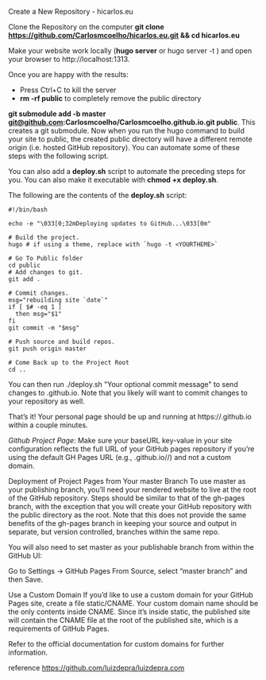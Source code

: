 Create a New Repository - hicarlos.eu

Clone the Repository on the computer
**git clone https://github.com/Carlosmcoelho/hicarlos.eu.git && cd hicarlos.eu**

Make your website work locally (**hugo server** or hugo server -t <YOURTHEME>) and open your browser to http://localhost:1313.
  
Once you are happy with the results:
- Press Ctrl+C to kill the server
- **rm -rf public** to completely remove the public directory

**git submodule add -b master git@github.com:Carlosmcoelho/Carlosmcoelho.github.io.git public**. 
This creates a git submodule. Now when you run the hugo command to build your site to public, the created public directory will have a different remote origin (i.e. hosted GitHub repository). You can automate some of these steps with the following script.

You can also add a **deploy.sh** script to automate the preceding steps for you. You can also make it executable with **chmod +x** **deploy.sh**.

The following are the contents of the **deploy.sh** script:
```
#!/bin/bash

echo -e "\033[0;32mDeploying updates to GitHub...\033[0m"

# Build the project.
hugo # if using a theme, replace with `hugo -t <YOURTHEME>`

# Go To Public folder
cd public
# Add changes to git.
git add .

# Commit changes.
msg="rebuilding site `date`"
if [ $# -eq 1 ]
  then msg="$1"
fi
git commit -m "$msg"

# Push source and build repos.
git push origin master

# Come Back up to the Project Root
cd ..
```
You can then run ./deploy.sh "Your optional commit message" to send changes to <USERNAME>.github.io. Note that you likely will want to commit changes to your <YOUR-PROJECT> repository as well.

That’s it! Your personal page should be up and running at https://<USERNAME>.github.io within a couple minutes.

*Github Project Page*:
Make sure your baseURL key-value in your site configuration reflects the full URL of your GitHub pages repository if you’re using the default GH Pages URL (e.g., <USERNAME>.github.io/<PROJECT>/) and not a custom domain.

Deployment of Project Pages from Your master Branch 
To use master as your publishing branch, you’ll need your rendered website to live at the root of the GitHub repository. Steps should be similar to that of the gh-pages branch, with the exception that you will create your GitHub repository with the public directory as the root. Note that this does not provide the same benefits of the gh-pages branch in keeping your source and output in separate, but version controlled, branches within the same repo.

You will also need to set master as your publishable branch from within the GitHub UI:

Go to Settings → GitHub Pages
From Source, select “master branch” and then Save.

Use a Custom Domain 
If you’d like to use a custom domain for your GitHub Pages site, create a file static/CNAME. Your custom domain name should be the only contents inside CNAME. Since it’s inside static, the published site will contain the CNAME file at the root of the published site, which is a requirements of GitHub Pages.

Refer to the official documentation for custom domains for further information.


reference 
https://github.com/luizdepra/luizdepra.com
